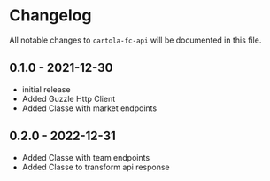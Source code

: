 # Changelog

All notable changes to `cartola-fc-api` will be documented in this file.

## 0.1.0 - 2021-12-30

- initial release
- Added Guzzle Http Client
- Added Classe with market endpoints

## 0.2.0 - 2022-12-31

- Added Classe with team endpoints
- Added Classe to transform api response

